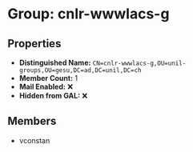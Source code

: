 # Group: cnlr-wwwlacs-g

## Properties

- **Distinguished Name:** `CN=cnlr-wwwlacs-g,OU=unil-groups,OU=gesu,DC=ad,DC=unil,DC=ch`
- **Member Count:** 1
- **Mail Enabled:** ❌
- **Hidden from GAL:** ❌

## Members

- vconstan
